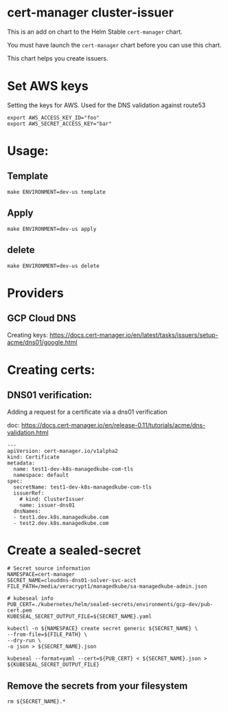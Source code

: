 cert-manager cluster-issuer
==============================

This is an add on chart to the Helm Stable `cert-manager` chart.

You must have launch the `cert-manager` chart before you can use this chart.

This chart helps you create issuers.  

# Set AWS keys
Setting the keys for AWS.  Used for the DNS validation against route53

```
export AWS_ACCESS_KEY_ID="foo"
export AWS_SECRET_ACCESS_KEY="bar"
```

# Usage:

## Template

```
make ENVIRONMENT=dev-us template
```

## Apply

```
make ENVIRONMENT=dev-us apply
```

## delete

```
make ENVIRONMENT=dev-us delete
```

# Providers

## GCP Cloud DNS

Creating keys: https://docs.cert-manager.io/en/latest/tasks/issuers/setup-acme/dns01/google.html

# Creating certs:

## DNS01 verification:

Adding a request for a certificate via a dns01 verification

doc: https://docs.cert-manager.io/en/release-0.11/tutorials/acme/dns-validation.html

```
---
apiVersion: cert-manager.io/v1alpha2
kind: Certificate
metadata:
  name: test1-dev-k8s-managedkube-com-tls
  namespace: default
spec:
  secretName: test1-dev-k8s-managedkube-com-tls
  issuerRef:
    # kind: ClusterIssuer
    name: issuer-dns01
  dnsNames:
  - test1.dev.k8s.managedkube.com
  - test2.dev.k8s.managedkube.com

```

# Create a sealed-secret

```
# Secret source information
NAMESPACE=cert-manager
SECRET_NAME=clouddns-dns01-solver-svc-acct
FILE_PATH=/media/veracrypt1/managedkube/sa-managedkube-admin.json

# kubeseal info
PUB_CERT=./kubernetes/helm/sealed-secrets/environments/gcp-dev/pub-cert.pem
KUBESEAL_SECRET_OUTPUT_FILE=${SECRET_NAME}.yaml

kubectl -n ${NAMESPACE} create secret generic ${SECRET_NAME} \
--from-file=${FILE_PATH} \
--dry-run \
-o json > ${SECRET_NAME}.json

kubeseal --format=yaml --cert=${PUB_CERT} < ${SECRET_NAME}.json > ${KUBESEAL_SECRET_OUTPUT_FILE}
```

## Remove the secrets from your filesystem

```
rm ${SECRET_NAME}.*
```

